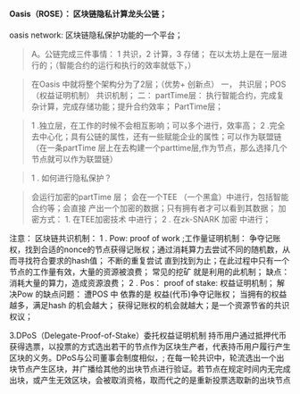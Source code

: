 
#### Oasis（ROSE）： 区块链隐私计算龙头公链；
oasis network:  区块链隐私保护功能的一个平台；
> A。公链完成三件事情： 1 共识，2 计算，3 存储；
> 在以太坊上是在一层进行的；（智能合约的运行和执行的效率就低下，）

 > 在Oasis 中就将整个架构分为了2层；（优势+ 创新点）
 > 一， 共识层；POS（权益证明机制） 共识机制；
 > 二： partTime层： 执行智能合约，完成复杂计算，完成存储功能；提升合约效率；
 > PartTime层；

  > 1 .独立层，在工作的时候不会相互影响；可以多个进行，效率高；
  > 2 .完全去中心化；具有公链的属性，还有一些赋能企业的属性；可以作为联盟链（在一条partTime
  > 层上在去构建一个parttime层,作为节点，那么选择几个节点就可以作为联盟链）

> 1 .  如何进行隐私保护？

 > 会运行加密的partTime 层； 会在一个TEE （一个黑盒）中进行，包括智能合约等；会直接
 > 产出一个加密的数据；只有拥有者才可以看到其数据；
 > 加密方式： 1. 在TEE加密技术 中进行； 2 . 在zk-SNARK 加密 中进行；



注意：
区块链共识机制：
1 . Pow: proof of work ;工作量证明机制：
 争夺记账权，找到合适的nonce的节点获得记账权；通过消耗算力去尝试不同的随机数，从而寻找符合要求的hash值； 不断的重复尝试
 直到找到为止；在此过程中只有一个节点的工作量有效，大量的资源被浪费；
  常见的挖矿 就是利用的此机制；
 缺点：消耗大量的算力，造成资源浪费；
2 . Pos： proof of stake: 权益证明机制；
解决Pow 的缺点问题：
遭POS 中 依靠的是 权益(代币)争夺记账权； 当拥有的权益越多，满足hash 的机会越大；
获得记账权的机会就越大；是一个资源节省的共识权议；

3.DPoS（Delegate-Proof-of-Stake）委托权益证明机制
持币用户通过抵押代币获得选票，以投票的方式选出若干的节点作为区块生产者，代表持币用户履行产生区块的义务。DPoS与公司董事会制度相似，;
在每一轮共识中，轮流选出一个出块节点产生区块，并广播给其他的出块节点进行验证。若节点在规定时间内无完成出块，或产生无效区块，会被取消资格，取而代之的是重新投票选取新的出块节点